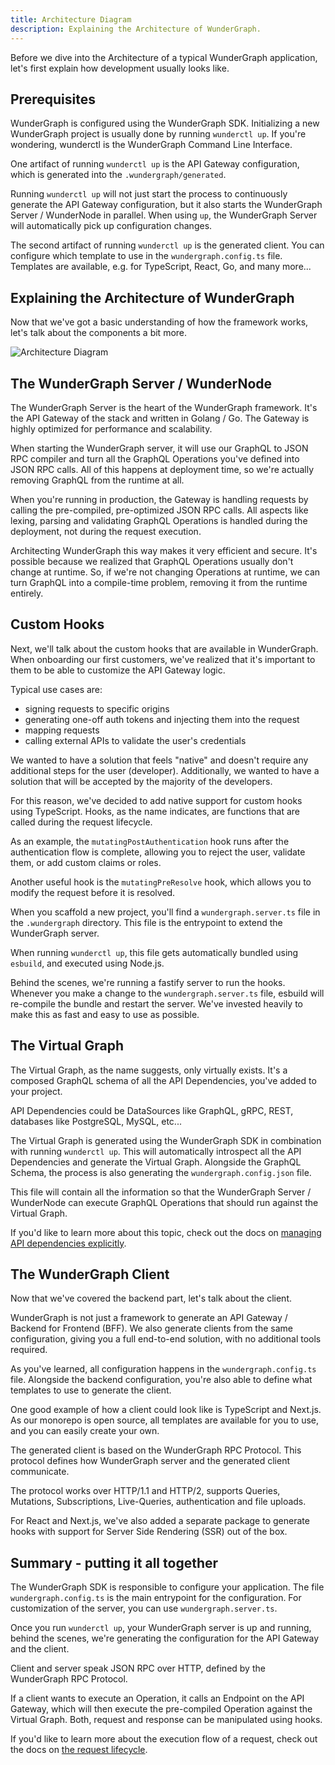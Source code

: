 ```yaml
---
title: Architecture Diagram
description: Explaining the Architecture of WunderGraph.
---
```


Before we dive into the Architecture of a typical WunderGraph application,
let's first explain how development usually looks like.

## Prerequisites

WunderGraph is configured using the WunderGraph SDK.
Initializing a new WunderGraph project is usually done by running `wunderctl up`.
If you're wondering, wunderctl is the WunderGraph Command Line Interface.

One artifact of running `wunderctl up` is the API Gateway configuration,
which is generated into the `.wundergraph/generated`.

Running `wunderctl up` will not just start the process to continuously generate the API Gateway configuration,
but it also starts the WunderGraph Server / WunderNode in parallel.
When using `up`, the WunderGraph Server will automatically pick up configuration changes.

The second artifact of running `wunderctl up` is the generated client.
You can configure which template to use in the `wundergraph.config.ts` file.
Templates are available, e.g. for TypeScript, React, Go, and many more...

## Explaining the Architecture of WunderGraph

Now that we've got a basic understanding of how the framework works,
let's talk about the components a bit more.

![Architecture Diagram](/images/wundergraph_architecture_simple_overview_dark_transparent.png)

## The WunderGraph Server / WunderNode

The WunderGraph Server is the heart of the WunderGraph framework.
It's the API Gateway of the stack and written in Golang / Go.
The Gateway is highly optimized for performance and scalability.

When starting the WunderGraph server,
it will use our GraphQL to JSON RPC compiler and turn all the GraphQL Operations you've defined into JSON RPC calls.
All of this happens at deployment time,
so we're actually removing GraphQL from the runtime at all.

When you're running in production,
the Gateway is handling requests by calling the pre-compiled, pre-optimized JSON RPC calls.
All aspects like lexing, parsing and validating GraphQL Operations is handled during the deployment,
not during the request execution.

Architecting WunderGraph this way makes it very efficient and secure.
It's possible because we realized that GraphQL Operations usually don't change at runtime.
So, if we're not changing Operations at runtime,
we can turn GraphQL into a compile-time problem,
removing it from the runtime entirely.

## Custom Hooks

Next, we'll talk about the custom hooks that are available in WunderGraph.
When onboarding our first customers,
we've realized that it's important to them to be able to customize the API Gateway logic.

Typical use cases are:

- signing requests to specific origins
- generating one-off auth tokens and injecting them into the request
- mapping requests
- calling external APIs to validate the user's credentials

We wanted to have a solution that feels "native" and doesn't require any additional steps for the user (developer).
Additionally, we wanted to have a solution that will be accepted by the majority of the developers.

For this reason,
we've decided to add native support for custom hooks using TypeScript.
Hooks, as the name indicates, are functions that are called during the request lifecycle.

As an example, the `mutatingPostAuthentication` hook runs after the authentication flow is complete,
allowing you to reject the user, validate them, or add custom claims or roles.

Another useful hook is the `mutatingPreResolve` hook,
which allows you to modify the request before it is resolved.

When you scaffold a new project,
you'll find a `wundergraph.server.ts` file in the `.wundergraph` directory.
This file is the entrypoint to extend the WunderGraph server.

When running `wunderctl up`,
this file gets automatically bundled using `esbuild`,
and executed using Node.js.

Behind the scenes,
we're running a fastify server to run the hooks.
Whenever you make a change to the `wundergraph.server.ts` file,
esbuild will re-compile the bundle and restart the server.
We've invested heavily to make this as fast and easy to use as possible.

## The Virtual Graph

The Virtual Graph, as the name suggests, only virtually exists.
It's a composed GraphQL schema of all the API Dependencies, you've added to your project.

API Dependencies could be DataSources like GraphQL, gRPC, REST, databases like PostgreSQL, MySQL, etc...

The Virtual Graph is generated using the WunderGraph SDK in combination with running `wunderctl up`.
This will automatically introspect all the API Dependencies and generate the Virtual Graph.
Alongside the GraphQL Schema, the process is also generating the `wundergraph.config.json` file.

This file will contain all the information so that the WunderGraph Server / WunderNode can execute GraphQL Operations that should run against the Virtual Graph.

If you'd like to learn more about this topic,
check out the docs on [managing API dependencies explicitly](/docs/architecture/manage-api-dependencies-explicitly).

## The WunderGraph Client

Now that we've covered the backend part, let's talk about the client.

WunderGraph is not just a framework to generate an API Gateway / Backend for Frontend (BFF).
We also generate clients from the same configuration,
giving you a full end-to-end solution,
with no additional tools required.

As you've learned, all configuration happens in the `wundergraph.config.ts` file.
Alongside the backend configuration,
you're also able to define what templates to use to generate the client.

One good example of how a client could look like is TypeScript and Next.js.
As our monorepo is open source, all templates are available for you to use,
and you can easily create your own.

The generated client is based on the WunderGraph RPC Protocol.
This protocol defines how WunderGraph server and the generated client communicate.

The protocol works over HTTP/1.1 and HTTP/2,
supports Queries, Mutations, Subscriptions, Live-Queries, authentication and file uploads.

For React and Next.js, we've also added a separate package to generate hooks with support for Server Side Rendering (SSR) out of the box.

## Summary - putting it all together

The WunderGraph SDK is responsible to configure your application.
The file `wundergraph.config.ts` is the main entrypoint for the configuration.
For customization of the server, you can use `wundergraph.server.ts`.

Once you run `wunderctl up`,
your WunderGraph server is up and running,
behind the scenes, we're generating the configuration for the API Gateway and the client.

Client and server speak JSON RPC over HTTP, defined by the WunderGraph RPC Protocol.

If a client wants to execute an Operation,
it calls an Endpoint on the API Gateway,
which will then execute the pre-compiled Operation against the Virtual Graph.
Both, request and response can be manipulated using hooks.

If you'd like to learn more about the execution flow of a request,
check out the docs on [the request lifecycle](/docs/architecture/wundergraph-explained-in-one-sequence-diagram).

